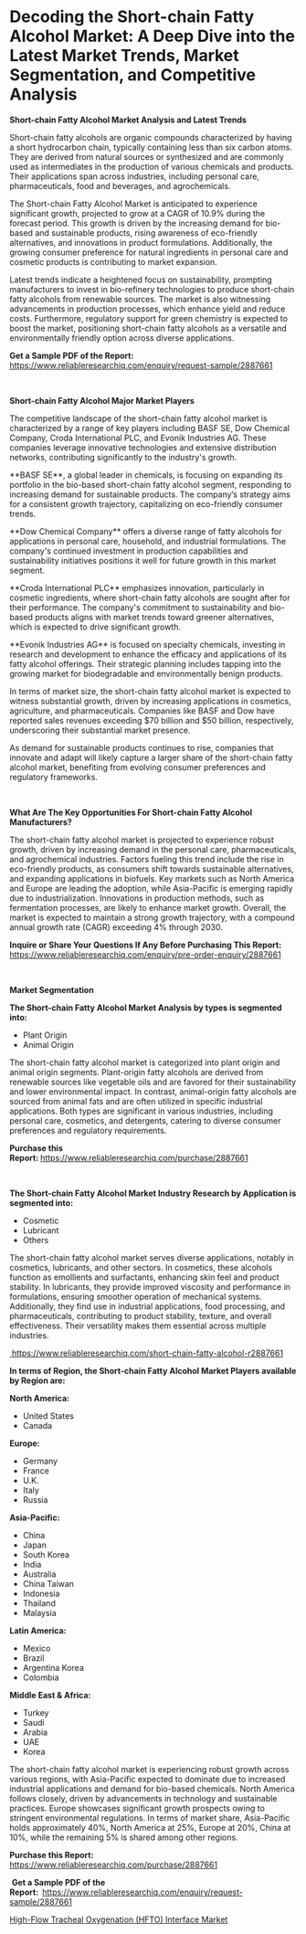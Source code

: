 <p><h1>Decoding the Short-chain Fatty Alcohol Market: A Deep Dive into the Latest Market Trends, Market Segmentation, and Competitive Analysis</h1></p><p><strong>Short-chain Fatty Alcohol Market Analysis and Latest Trends</strong></p>
<p><p>Short-chain fatty alcohols are organic compounds characterized by having a short hydrocarbon chain, typically containing less than six carbon atoms. They are derived from natural sources or synthesized and are commonly used as intermediates in the production of various chemicals and products. Their applications span across industries, including personal care, pharmaceuticals, food and beverages, and agrochemicals.</p><p>The Short-chain Fatty Alcohol Market is anticipated to experience significant growth, projected to grow at a CAGR of 10.9% during the forecast period. This growth is driven by the increasing demand for bio-based and sustainable products, rising awareness of eco-friendly alternatives, and innovations in product formulations. Additionally, the growing consumer preference for natural ingredients in personal care and cosmetic products is contributing to market expansion.</p><p>Latest trends indicate a heightened focus on sustainability, prompting manufacturers to invest in bio-refinery technologies to produce short-chain fatty alcohols from renewable sources. The market is also witnessing advancements in production processes, which enhance yield and reduce costs. Furthermore, regulatory support for green chemistry is expected to boost the market, positioning short-chain fatty alcohols as a versatile and environmentally friendly option across diverse applications.</p></p>
<p><strong>Get a Sample PDF of the Report:&nbsp;</strong> <a href="https://www.reliableresearchiq.com/enquiry/request-sample/2887661?utm_campaign=2278&utm_medium=2&utm_source=Github&utm_content=ia&utm_term=14032025&utm_id=short-chain-fatty-alcohol">https://www.reliableresearchiq.com/enquiry/request-sample/2887661</a></p>
<p>&nbsp;</p>
<p><strong>Short-chain Fatty Alcohol Major Market Players</strong></p>
<p><p>The competitive landscape of the short-chain fatty alcohol market is characterized by a range of key players including BASF SE, Dow Chemical Company, Croda International PLC, and Evonik Industries AG. These companies leverage innovative technologies and extensive distribution networks, contributing significantly to the industry's growth.</p><p>**BASF SE**, a global leader in chemicals, is focusing on expanding its portfolio in the bio-based short-chain fatty alcohol segment, responding to increasing demand for sustainable products. The company’s strategy aims for a consistent growth trajectory, capitalizing on eco-friendly consumer trends.</p><p>**Dow Chemical Company** offers a diverse range of fatty alcohols for applications in personal care, household, and industrial formulations. The company's continued investment in production capabilities and sustainability initiatives positions it well for future growth in this market segment.</p><p>**Croda International PLC** emphasizes innovation, particularly in cosmetic ingredients, where short-chain fatty alcohols are sought after for their performance. The company's commitment to sustainability and bio-based products aligns with market trends toward greener alternatives, which is expected to drive significant growth.</p><p>**Evonik Industries AG** is focused on specialty chemicals, investing in research and development to enhance the efficacy and applications of its fatty alcohol offerings. Their strategic planning includes tapping into the growing market for biodegradable and environmentally benign products.</p><p>In terms of market size, the short-chain fatty alcohol market is expected to witness substantial growth, driven by increasing applications in cosmetics, agriculture, and pharmaceuticals. Companies like BASF and Dow have reported sales revenues exceeding $70 billion and $50 billion, respectively, underscoring their substantial market presence. </p><p>As demand for sustainable products continues to rise, companies that innovate and adapt will likely capture a larger share of the short-chain fatty alcohol market, benefiting from evolving consumer preferences and regulatory frameworks.</p></p>
<p>&nbsp;</p>
<p><strong>What Are The Key Opportunities For Short-chain Fatty Alcohol Manufacturers?</strong></p>
<p><p>The short-chain fatty alcohol market is projected to experience robust growth, driven by increasing demand in the personal care, pharmaceuticals, and agrochemical industries. Factors fueling this trend include the rise in eco-friendly products, as consumers shift towards sustainable alternatives, and expanding applications in biofuels. Key markets such as North America and Europe are leading the adoption, while Asia-Pacific is emerging rapidly due to industrialization. Innovations in production methods, such as fermentation processes, are likely to enhance market growth. Overall, the market is expected to maintain a strong growth trajectory, with a compound annual growth rate (CAGR) exceeding 4% through 2030.</p></p>
<p><strong>Inquire or Share Your Questions If Any Before Purchasing This Report:</strong> <a href="https://www.reliableresearchiq.com/enquiry/pre-order-enquiry/2887661?utm_campaign=2278&utm_medium=2&utm_source=Github&utm_content=ia&utm_term=14032025&utm_id=short-chain-fatty-alcohol">https://www.reliableresearchiq.com/enquiry/pre-order-enquiry/2887661</a></p>
<p>&nbsp;</p>
<p><strong>Market Segmentation</strong></p>
<p><strong>The Short-chain Fatty Alcohol Market Analysis by types is segmented into:</strong></p>
<p><ul><li>Plant Origin</li><li>Animal Origin</li></ul></p>
<p><p>The short-chain fatty alcohol market is categorized into plant origin and animal origin segments. Plant-origin fatty alcohols are derived from renewable sources like vegetable oils and are favored for their sustainability and lower environmental impact. In contrast, animal-origin fatty alcohols are sourced from animal fats and are often utilized in specific industrial applications. Both types are significant in various industries, including personal care, cosmetics, and detergents, catering to diverse consumer preferences and regulatory requirements.</p></p>
<p><strong>Purchase this Report:&nbsp;</strong><a href="https://www.reliableresearchiq.com/purchase/2887661?utm_campaign=2278&utm_medium=2&utm_source=Github&utm_content=ia&utm_term=14032025&utm_id=short-chain-fatty-alcohol">https://www.reliableresearchiq.com/purchase/2887661</a></p>
<p>&nbsp;</p>
<p><strong>The Short-chain Fatty Alcohol Market Industry Research by Application is segmented into:</strong></p>
<p><ul><li>Cosmetic</li><li>Lubricant</li><li>Others</li></ul></p>
<p><p>The short-chain fatty alcohol market serves diverse applications, notably in cosmetics, lubricants, and other sectors. In cosmetics, these alcohols function as emollients and surfactants, enhancing skin feel and product stability. In lubricants, they provide improved viscosity and performance in formulations, ensuring smoother operation of mechanical systems. Additionally, they find use in industrial applications, food processing, and pharmaceuticals, contributing to product stability, texture, and overall effectiveness. Their versatility makes them essential across multiple industries.</p></p>
<p><a href="https://www.reliableresearchiq.com/short-chain-fatty-alcohol-r2887661?utm_campaign=2278&utm_medium=2&utm_source=Github&utm_content=ia&utm_term=14032025&utm_id=short-chain-fatty-alcohol">&nbsp;https://www.reliableresearchiq.com/short-chain-fatty-alcohol-r2887661</a></p>
<p><strong>In terms of Region, the Short-chain Fatty Alcohol Market Players available by Region are:</strong></p>
<p>
    <p> <strong> North America: </strong>
        <ul>
            <li>United States</li>
            <li>Canada</li>
        </ul>
        </p> 
    <p> <strong> Europe: </strong>
        <ul>
            <li>Germany</li>
            <li>France</li>
            <li>U.K.</li>
            <li>Italy</li>
            <li>Russia</li>
        </ul>
        </p> 
    <p> <strong> Asia-Pacific: </strong>
        <ul>
            <li>China</li>
            <li>Japan</li>
            <li>South Korea</li>
            <li>India</li>
            <li>Australia</li>
            <li>China Taiwan</li>
            <li>Indonesia</li>
            <li>Thailand</li>
            <li>Malaysia</li>
        </ul>
        </p> 
    <p> <strong> Latin America: </strong>
        <ul>
            <li>Mexico</li>
            <li>Brazil</li>
            <li>Argentina Korea</li>
            <li>Colombia</li>
        </ul>
        </p> 
    <p> <strong> Middle East & Africa: </strong>
        <ul>
            <li>Turkey</li>
            <li>Saudi</li>
            <li>Arabia</li>
            <li>UAE</li>
            <li>Korea</li>
        </ul>
    </p>
    </p>
<p><p>The short-chain fatty alcohol market is experiencing robust growth across various regions, with Asia-Pacific expected to dominate due to increased industrial applications and demand for bio-based chemicals. North America follows closely, driven by advancements in technology and sustainable practices. Europe showcases significant growth prospects owing to stringent environmental regulations. In terms of market share, Asia-Pacific holds approximately 40%, North America at 25%, Europe at 20%, China at 10%, while the remaining 5% is shared among other regions.</p></p>
<p><strong>Purchase this Report: </strong><a href="https://www.reliableresearchiq.com/purchase/2887661?utm_campaign=2278&utm_medium=2&utm_source=Github&utm_content=ia&utm_term=14032025&utm_id=short-chain-fatty-alcohol">https://www.reliableresearchiq.com/purchase/2887661</a></p>
<p>&nbsp;<strong>Get a Sample PDF of the Report:&nbsp;&nbsp;</strong><a href="https://www.reliableresearchiq.com/enquiry/request-sample/2887661?utm_campaign=2278&utm_medium=2&utm_source=Github&utm_content=ia&utm_term=14032025&utm_id=short-chain-fatty-alcohol">https://www.reliableresearchiq.com/enquiry/request-sample/2887661</a></p>
<p><strong></strong></p>
<p><p><a href="https://github.com/sca704osol/Market-Research-Report-List-1/blob/main/high-flow-tracheal-oxygenation-hfto-interface-market.md?utm_campaign=2278&utm_medium=2&utm_source=Github&utm_content=ia&utm_term=14032025&utm_id=short-chain-fatty-alcohol">High-Flow Tracheal Oxygenation (HFTO) Interface Market</a></p></p>